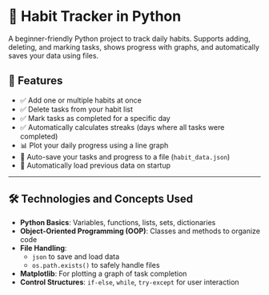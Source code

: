 # 🧠 Habit Tracker in Python
A beginner-friendly Python project to track daily habits. Supports adding, deleting, and marking tasks, shows progress with graphs, and automatically saves your data using files.
## 🚀 Features

- ✅ Add one or multiple habits at once
- ✅ Delete tasks from your habit list
- ✅ Mark tasks as completed for a specific day
- ✅ Automatically calculates streaks (days where all tasks were completed)
- 📊 Plot your daily progress using a line graph
- 💾 Auto-save your tasks and progress to a file (`habit_data.json`)
- 🔁 Automatically load previous data on startup

---

## 🛠️ Technologies and Concepts Used

- **Python Basics**: Variables, functions, lists, sets, dictionaries
- **Object-Oriented Programming (OOP)**: Classes and methods to organize code
- **File Handling**:
  - `json` to save and load data
  - `os.path.exists()` to safely handle files
- **Matplotlib**: For plotting a graph of task completion
- **Control Structures**: `if-else`, `while`, `try-except` for user interaction

